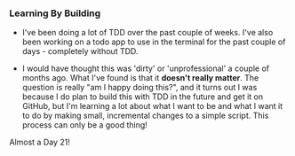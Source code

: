 ### Learning By Building

- I've been doing a lot of TDD over the past couple of weeks. I've also been working on a todo app to use in the terminal for the past couple of days - completely without TDD.

- I would have thought this was 'dirty' or 'unprofessional' a couple of months ago. What I've found is that it **doesn't really matter**. The question is really "am I happy doing this?", and it turns out I was because I do plan to build this with TDD in the future and get it on GitHub, but I'm learning a lot about what I want to be and what I want it to do by making small, incremental changes to a simple script. This process can only be a good thing!

Almost a Day 21!
